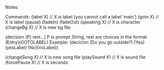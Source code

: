 Notes:

Commands:
(label X) // X is label (you cannot call a label 'main')
(goto X) // X is label
(pause)
(fadeIn)
(fadeOut)
(speaking X) // X is character
(changeBg X) // X is new bg file

(decision (P) rest...)
P is prompt String, rest are choices in the format:
(Entry)(GOTOLABEL)
Example: (decicion (Do you go outside?) (Yes)(yesLabel) (No)(noLabel))

(changeSong X) // X is new song file
(playSound X) // X is sound file
(forcePause X) // X is seconds
